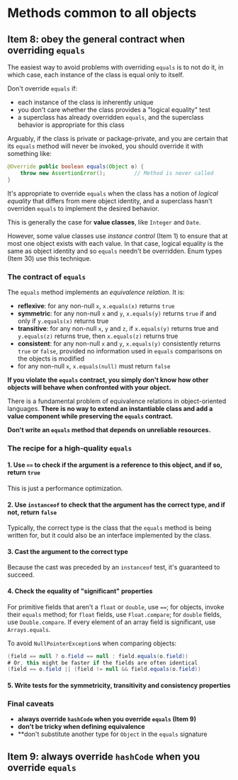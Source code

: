 # Methods common to all objects

## Item 8: obey the general contract when overriding `equals`

The easiest way to avoid problems with overriding `equals` is to not do it, in which case, each instance of the class is equal only to itself.

Don't override `equals` if:

* each instance of the class is inherently unique
* you don't care whether the class provides a "logical equality" test
* a superclass has already overridden `equals`, and the superclass behavior is appropriate for this class

Arguably, if the class is private or package-private, and you are certain that its `equals` method will never be invoked, you should override it with something like:

``` java
@Override public boolean equals(Object o) {
    throw new AssertionError();         // Method is never called
}
```

It's appropriate to override `equals` when the class has a notion of *logical equality* that differs from mere object identity, and a superclass hasn't overriden `equals` to implement the desired behavior.

This is generally the case for **value classes**, like `Integer` and `Date`.

However, some value classes use *instance control* (Item 1) to ensure that at most one object exists with each value. In that case, logical equality is the same as object identity and so `equals` needn't be overridden. Enum types (Item 30) use this technique.

### The contract of `equals`

The `equals` method implements an *equivalence relation*. It is:

* **reflexive**: for any non-null `x`, `x.equals(x)` returns `true`
* **symmetric**: for any non-null `x` and `y`, `x.equals(y)` returns `true` if and only if `y.equals(x)` returns true
* **transitive**: for any non-null `x`, `y` and `z`, if `x.equals(y)` returns true and `y.equals(z)` returns true, then `x.equals(z)` returns true
* **consistent**: for any non-null `x` and `y`, `x.equals(y)` consistently returns `true` or `false`, provided no information used in `equals` comparisons on the objects is modified
* for any non-null `x`, `x.equals(null)` must return `false`

**If you violate the `equals` contract, you simply don't know how other objects will behave when confronted with your object.**

There is a fundamental problem of equivalence relations in object-oriented languages. **There is no way to extend an instantiable class and add a value component while preserving the `equals` contract.**

**Don't write an `equals` method that depends on unreliable resources.**

### The recipe for a high-quality `equals`

#### 1. Use `==` to check if the argument is a reference to this object, and if so, return `true`

This is just a performance optimization.

#### 2. Use `instanceof` to check that the argument has the correct type, and if not, return `false`

Typically, the correct type is the class that the `equals` method is being written for, but it could also be an interface implemented by the class.

#### 3. Cast the argument to the correct type

Because the cast was preceded by an `instanceof` test, it's guaranteed to succeed.

#### 4. Check the equality of "significant" properties

For primitive fields that aren't a `float` or `double`, use `==`; for objects, invoke their `equals` method; for `float` fields, use `Float.compare`; for `double` fields, use `Double.compare`. If every element of an array field is significant, use `Arrays.equals`.

To avoid `NullPointerException`s when comparing objects:

``` java
(field == null ? o.field == null : field.equals(o.field))
# Or, this might be faster if the fields are often identical
(field == o.field || (field != null && field.equals(o.field))
```

#### 5. Write tests for the symmetricity, transitivity and consistency properties

### Final caveats

* **always override `hashCode` when you override `equals` (Item 9)**
* **don't be tricky when defining equivalence**
* **don't substitute another type for `Object` in the `equals` signature

## Item 9: always override `hashCode` when you override `equals`


